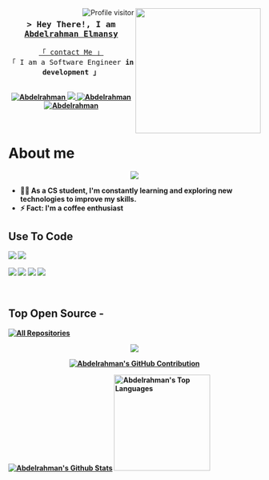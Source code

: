 <img width="250" align="right" src="https://c.tenor.com/_DOBjnGspYAAAAAM/code-coding.gif">
<a href="https://komarev.com/ghpvc/?username=abdelrahman20044">
  <img align="right" src="https://komarev.com/ghpvc/?username=abdelrahman20044&label=Visitors&color=0e75b6&style=flat" alt="Profile visitor" />
</a>

<!-- Intro  -->
<h3 align="center">
        <samp>&gt; Hey There!, I am
                <b><a target="_blank" href="https://github.com/abdelrahman20044">Abdelrahman Elmansy</a></b>
        </samp>
</h3>

<p align="center"> 
  <samp>
    <a href="https://t.me/elmansy2004">「 contact Me 」</a>
    <br>
    「 I am a Software Engineer <b>in development<b> 」
    <br>
    <br>
  </samp>
</p>

<p align="center">
 <a href="https://www.linkedin.com/in/abdelrahman-elmansy-b492942b7/" target="_blank">
  <img src="https://img.shields.io/badge/Abdelrahman-0077B5?style=for-the-badge&logo=linkedin&logoColor=white" alt="Abdelrahman"/>
 </a>
 <a href="https://x.com/abdo72_elmansy" target="_blank">
  <img src="https://img.shields.io/badge/Abdelrahman-1DA1F2?style=for-the-badge&logo=twitter&logoColor=white" />
 </a>
 <a href="https://instagram.com/abdelrahman_elmansy" target="_blank">
  <img src="https://img.shields.io/badge/Abdelrahman-fe4164?style=for-the-badge&logo=instagram&logoColor=white" alt="Abdelrahman" />
 </a> 
 <a href="https://facebook.com/abdalrahman.mohamed.332" target="_blank">
  <img src="https://img.shields.io/badge/Abdelrahman-20BEFF?&style=for-the-badge&logo=facebook&logoColor=white" alt="Abdelrahman"  />
  </a> 
</p>
<br />

<!-- About Section -->
 # About me
 
<p align="center">
  <a href="https://github.com/DenverCoder1/readme-typing-svg"><img src="https://readme-typing-svg.herokuapp.com/?lines=Back-End%20web%20developer;Always%20learning%20new%20things&font=Fira%20Code&center=true&width=440&height=45&color=f75c7e&vCenter=true&size=22"></a>
</p> 

<!--- 🏢 I'm a Software Engineer -->
- 👨‍💻 As a CS student, I'm constantly learning and exploring new technologies to improve my skills.
- ⚡  Fact: I'm a coffee enthusiast

## Use To Code

<p align="left">
  <img src="https://img.shields.io/badge/HTML5-E34F26?style=for-the-badge&logo=html5&logoColor=white">
  <img src="https://img.shields.io/badge/CSS3-1572B6?style=for-the-badge&logo=css3&logoColor=white">
</p>
<p align="left">
  <img src="https://img.shields.io/badge/Javascript-F7DF1E?style=for-the-badge&logo=javascript&logoColor=black">
  <img src="https://img.shields.io/badge/C%2B%2B-00599C?style=for-the-badge&logo=c%2B%2B&logoColor=white">
  <img src="https://img.shields.io/badge/VS_Code-007ACC?style=for-the-badge&logo=visual-studio-code&logoColor=white">
  <img src="https://img.shields.io/badge/Git-F05032?style=for-the-badge&logo=git&logoColor=white">
</p>

<br/>

## Top Open Source -
<p align="left">
  <a href="https://github.com/abdelrahman20044?tab=repositories" target="_blank"><img alt="All Repositories" title="All Repositories" src="https://img.shields.io/badge/-All%20Repos-2962FF?style=for-the-badge&logo=koding&logoColor=white"/></a>

<p align="center">
  <a href="https://github.com/">
    <img src="https://streak-stats.demolab.com?user=abdelrahman20044&theme=onedark-duo&hide_border=true)](https://git.io/streak-stats"/>
  </a>
</p>

<p align="center">
  <a href="https://github.com/abdelrahman20044">
    <img src="https://github-profile-summary-cards.vercel.app/api/cards/profile-details?username=abdelrahman20044&theme=onedark" alt="Abdelrahman's GitHub Contribution"/>
  </a>
</p>

<a> 
    <a href="https://github.com/abdelrahman20044"><img alt="Abdelrahman's Github Stats" src="https://github-readme-stats.vercel.app/api?username=abdelrahman20044&theme=onedark&show_icons=true&hide_border=true&count_private=true" /></a>
  <a href="https://github.com/abdelrahman20044"><img alt="Abdelrahman's Top Languages" src="https://github-readme-stats.vercel.app/api/top-langs/?username=abdelrahman20044&theme=onedark&show_icons=true&hide_border=true&layout=compact" height=192px/></a>
  <br/>
</a>
​
